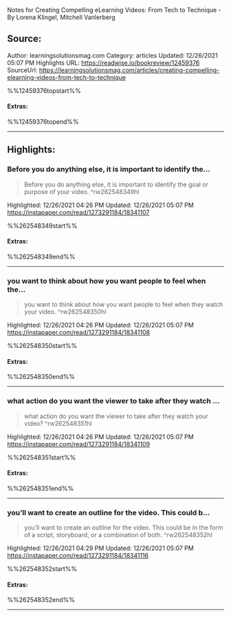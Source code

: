 Notes for Creating Compelling eLearning Videos: From Tech to Technique - By Lorena Klingel, Mitchell Vanlerberg

## Source:
Author: learningsolutionsmag.com
Category: articles
Updated: 12/26/2021 05:07 PM
Highlights URL: https://readwise.io/bookreview/12459376
SourceUrl: https://learningsolutionsmag.com/articles/creating-compelling-elearning-videos-from-tech-to-technique

%%12459376topstart%%
#### Extras:

%%12459376topend%%


 
-----
 ## Highlights:

### Before you do anything else, it is important to identify the...
>Before you do anything else, it is important to identify the goal or purpose of your video. ^rw262548349hl


Highlighted: 12/26/2021 04:26 PM
Updated: 12/26/2021 05:07 PM
https://instapaper.com/read/1273291184/18341107

%%262548349start%%
#### Extras:

%%262548349end%%



------

### you want to think about how you want people to feel when the...
>you want to think about how you want people to feel when they watch your video. ^rw262548350hl


Highlighted: 12/26/2021 04:26 PM
Updated: 12/26/2021 05:07 PM
https://instapaper.com/read/1273291184/18341108

%%262548350start%%
#### Extras:

%%262548350end%%



------

### what action do you want the viewer to take after they watch ...
>what action do you want the viewer to take after they watch your video? ^rw262548351hl


Highlighted: 12/26/2021 04:26 PM
Updated: 12/26/2021 05:07 PM
https://instapaper.com/read/1273291184/18341109

%%262548351start%%
#### Extras:

%%262548351end%%



------

### you’ll want to create an outline for the video. This could b...
>you’ll want to create an outline for the video. This could be in the form of a script, storyboard, or a combination of both. ^rw262548352hl


Highlighted: 12/26/2021 04:29 PM
Updated: 12/26/2021 05:07 PM
https://instapaper.com/read/1273291184/18341116

%%262548352start%%
#### Extras:

%%262548352end%%



------

